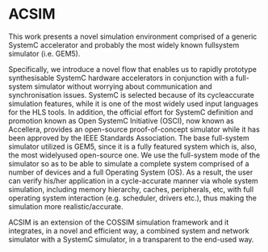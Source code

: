 # ACSIM
This work presents a novel simulation environment comprised of a generic SystemC accelerator and probably the most widely known fullsystem
simulator (i.e. GEM5). 

Specifically, we introduce a novel flow that enables us to rapidly prototype synthesisable SystemC hardware accelerators in conjunction with a full-system simulator without worrying about communication and synchronisation issues. SystemC is selected because of its cycleaccurate simulation features, while it is one of the most widely used input languages for the HLS tools. In addition, the
official effort for SystemC definition and promotion known as Open SystemC Initiative (OSCI), now known as Accellera, provides an open-source proof-of-concept simulator while it has been approved by the IEEE Standards Association. The base full-system simulator utilized is GEM5, since it is a fully featured system which is, also, the most widelyused open-source one. We use the full-system mode of the
simulator so as to be able to simulate a complete system comprised of a number of devices and a full Operating System
(OS). As a result, the user can verify his/her application in a cycle-accurate manner via whole system simulation, including
memory hierarchy, caches, peripherals, etc, with full operating system interaction (e.g. scheduler, drivers etc.), thus making
the simulation more realistic/accurate.

ACSIM is an extension of the COSSIM simulation framework and it integrates, in a novel and efficient way,
a combined system and network simulator with a SystemC simulator, in a transparent to the end-used way.


